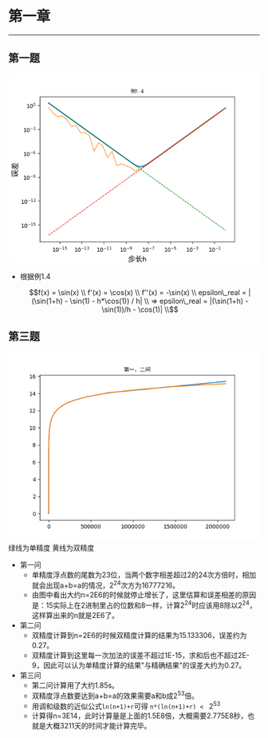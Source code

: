 # 第一章
---

## 第一题
![1_1](./1第一题/第一题.png)
- 根据例1.4
    ```math
    f(x) = \sin(x)  \\
    f'(x) = \cos(x)  \\
    f''(x) = -\sin(x)  \\

    epsilon\_real = |(\sin(1+h) - \sin(1) - h*\cos(1)) / h|  \\
    => epsilon\_real = |(\sin(1+h) - \sin(1))/h - \cos(1)|  \\
    ```


## 第三题
![1_3](./3第三题/第一二问.png)
绿线为单精度
黄线为双精度
- 第一问
    - 单精度浮点数的尾数为23位，当两个数字相差超过2的24次方倍时，相加就会出现a+b=a的情况，2<sup>24</sup>次方为16777216。
    - 由图中看出大约n=2E6的时候就停止增长了，这里估算和误差相差的原因是：15实际上在2进制里占的位数和8一样，计算2<sup>24</sup>时应该用8除以2<sup>24</sup>，这样算出来的n就是2E6了。
- 第二问
    - 双精度计算到n=2E6的时候双精度计算的结果为15.133306，误差约为0.27。
    - 双精度计算到这里每一次加法的误差不超过1E-15，求和后也不超过2E-9，因此可以认为单精度计算的结果"与精确结果"的误差大约为0.27。
- 第三问
    - 第二问计算用了大约1.85s。
    - 双精度浮点数要达到a+b=a的效果需要a和b成2<sup>53</sup>倍。
    - 用调和级数的近似公式`ln(n+1)+r`可得
        `n*(ln(n+1)+r) < ` 2<sup>53</sup>
    - 计算得n=3E14，此时计算量是上面的1.5E8倍，大概需要2.775E8秒，也就是大概3211天的时间才能计算完毕。
